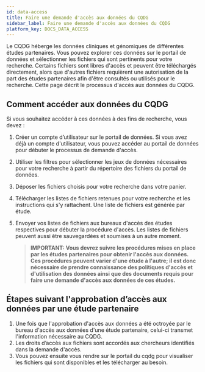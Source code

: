 ```yaml
---
id: data-access
title: Faire une demande d'accès aux données du CQDG
sidebar_label: Faire une demande d'accès aux données du CQDG
platform_key: DOCS_DATA_ACCESS
---
```


Le CQDG héberge les données cliniques et génomiques de différentes études partenaires. Vous pouvez explorer ces données sur le portail de données et sélectionner les fichiers qui sont pertinents pour votre recherche. Certains fichiers sont libres d'accès et peuvent être téléchargés directement, alors que d'autres fichiers requièrent une autorisation de la part des études partenaires afin d'être consultés ou utilisés pour le recherche. Cette page décrit le processus d'accès aux données du CQDG.

## Comment accéder aux données du CQDG

Si vous souhaitez accéder à ces données à des fins de recherche, vous devez :

1. Créer un compte d’utilisateur sur le portail de données. Si vous avez déjà un compte d'utilisateur, vous pouvez accéder au portail de données pour débuter le processus de demande d'accès. 
2. Utiliser les filtres pour sélectionner les jeux de données nécessaires pour votre recherche à partir du répertoire des fichiers du portail de données. 
3. Déposer les fichiers choisis pour votre recherche dans votre panier.
4. Télécharger les listes de fichiers retenues pour votre recherche et les instructions qui s'y rattachent. Une liste de fichiers est générée par étude. 
5. Envoyer vos listes de fichiers aux bureaux d'accès des études respectives pour débuter la procédure d'accès. Les listes de fichiers peuvent aussi être sauvegardées et soumises à un autre moment. 


   > **IMPORTANT: Vous devrez suivre les procédures mises en place par les études partenaires pour obtenir l'accès aux données. Ces procédures peuvent varier d'une étude à l'autre; il est donc nécessaire de prendre connaissance des politiques d'accès et d'utilisation des données ainsi que des documents requis pour faire une demande d'accès aux données de ces études.** 

## Étapes suivant l'approbation d’accès aux données par une étude partenaire

1.	Une fois que l'approbation d'accès aux données a été octroyée par le bureau d'accès aux données d'une étude partenaire, celui-ci transmet l'information nécessaire au CQDG.  
2.	Les droits d’accès aux fichiers sont accordés aux chercheurs identifiés dans la demande d'accès.  
3.	Vous pouvez ensuite vous rendre sur le portail du cqdg pour visualiser les fichiers qui sont disponibles et les télécharger au besoin. 
